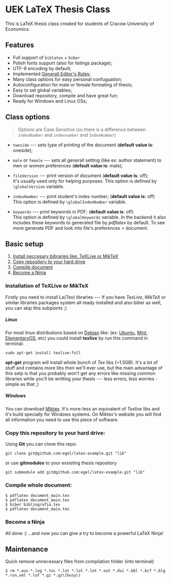 # UEK LaTeX Thesis Class

This is LaTeX thesis class created for students of Cracow University of Economics.


## Features

  - Full support of `biblatex` + `biber`
  - Polish fonts support (also for listings package);
  - UTF-8 encoding by default;
  - Implemented [Generall Editor's Rules](#generall-editors-rules);
  - Many class options for easy personal confuguation;
  - Autoconfiguration for male or female formating of thesis;
  - Easy to set global variables;
  - Download repository, compile and have great fun;
  - Ready for Windows and Linux OSs;


## Class options

> Options are Case Sensitive (so there is a difference between `indexNumber` and `indexnumber` and `IndexNumber`)

  - `twoside` --- sets type of printing of the document (**default value is**: oneside);

  - `male` or `female` --- sets all generall setting (like ex: author statement) to men or women preferences (**default value is**: male);

  - `fileVersion` --- print version of document (**default value is**: off); <br/>It's usually used only for helping purposes. This option is defined by `\globalVersion` variable.

  - `indexNumber` --- print student's index number; (**default value is**: off) <br/>This option is defined by `\globalIndexNumber` variable.

  - `keywords` --- print keywords in PDF; (**default value is**: off) <br/>This option is defined by `\globalKeywords` variable. In the backend it also includes these keywords to generated file by *pdflatex* by default. To see more generate PDF and look into file's preferences > document.



## Basic setup

1. [Install neccesary bibraries like: TeXLive or MikTeX](#installation-of-additional-libs)
2. [Copy repository to your hard drive](#copy-repo)
3. [Compile document](#compile-document)
3. [Become a Ninja](#become-a-ninja)

### <a name="installation-of-additional-libs"></a> Installation of TeXLive or MikTeX

Firstly you need to install La(Tex) libraries --- If you have *TexLive*, *MikTeX* or similar libraries packages system all ready installed and also biber as well, you can skip this subpoints ;)

##### Linux
For most linux distributions based on [Debian](https://www.debian.org/) like: (ex: [Ubuntu](http://www.ubuntu.com/), [Mint](http://www.linuxmint.com/), [ElementaryOS](http://elementaryos.org/), etc) you could install **texlive** by run this command in terminal:

    sudo apt-get install texlive-full

**apt-get** program will install whole bunch of *Tex* libs (~1.5GB). It's a lot of stuff and contains more libs then we'll ever use, but the main advantage of this setp is that you probably won't get any errors like missing common libraries while you'll be writting your thesis --- less errors, less worries - simple as that ;)

##### Windows
You can download [Miktex](http://miktex.org/). It's more-less an equivalent of *Texlive* libs and it's build specially for Windows systems. On Miktex's website you will find all information you need to use this piece of software.

### <a name="copy-repo"></a>Copy this repository to your hard drive:

Using **Git** you can clone this repo:

    git clone git@github.com:egel/latex-example.git "lib"

or use **gitmodules** to your exsisting thesis repository

    git submodule add git@github.com:egel/latex-example.git "lib"

### <a name="compile-document"></a>Compile whole document:

    $ pdflatex document_main.tex
    $ pdflatex document_main.tex
    $ biber bibliografia.tex
    $ pdflatex document_main.tex

### <a name="become-a-ninja"></a>Become a Ninja
All done :)  ...and now you can give a try to become a powerful LaTeX Ninja!


## Maintenance
Quick remove unnecessary files from compilation folder (into terminal)

```
$ rm *.aux *.log *.toc *.lot *.lol *.lot *.out *.dvi *.bbl *.bcf *.blg *.run.xml *.lof *.gz *.gz\(busy\)
```
